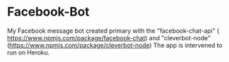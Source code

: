 # Facebook-Bot
My Facebook message bot created primary with the "facebook-chat-api" ( https://www.npmjs.com/package/facebook-chat) and "cleverbot-node"(https://www.npmjs.com/package/cleverbot-node)
The app is intervened to run on Heroku.